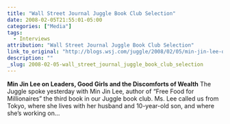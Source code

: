 ```yaml
---
title: "Wall Street Journal Juggle Book Club Selection"
date: 2008-02-05T21:55:01-05:00
categories: ["Media"]
tags:
  - Interviews
attribution: "Wall Street Journal Juggle Book Club Selection"
link_to_original: "http://blogs.wsj.com/juggle/2008/02/05/min-jin-lee-on-leaders-good-girls-and-the-discomforts-of-wealth/"
description: ""
_slug: 2008-02-05-wall_street_journal_juggle_book_club_selection
---
```


**Min Jin Lee on Leaders, Good Girls and the Discomforts of Wealth**
The Juggle spoke yesterday with Min Jin Lee, author of “Free Food for Millionaires” the third book in our Juggle book club. Ms. Lee called us from Tokyo, where she lives with her husband and 10-year-old son, and where she’s working on…
